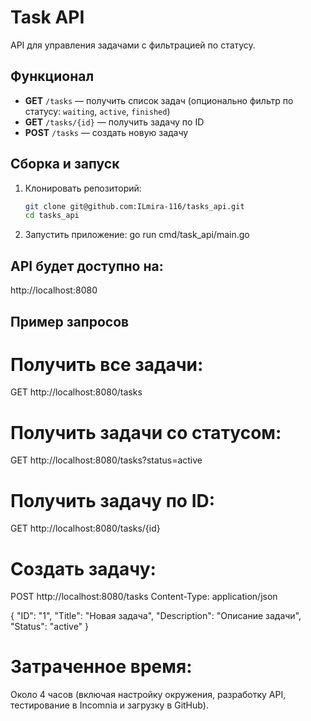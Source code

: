 # Task API

API для управления задачами с фильтрацией по статусу.

## Функционал

- **GET** `/tasks` — получить список задач (опционально фильтр по статусу: `waiting`, `active`, `finished`)
- **GET** `/tasks/{id}` — получить задачу по ID
- **POST** `/tasks` — создать новую задачу

## Сборка и запуск

1. Клонировать репозиторий:
   ```bash
   git clone git@github.com:ILmira-116/tasks_api.git
   cd tasks_api

2. Запустить приложение:
go run cmd/task_api/main.go  

## API будет доступно на:
http://localhost:8080

## Пример запросов
# Получить все задачи:
GET http://localhost:8080/tasks

# Получить задачи со статусом:
GET http://localhost:8080/tasks?status=active

# Получить задачу по ID:
GET http://localhost:8080/tasks/{id}

# Создать задачу:
POST http://localhost:8080/tasks
Content-Type: application/json

{
  "ID": "1",
  "Title": "Новая задача",
  "Description": "Описание задачи",
  "Status": "active"
}

# Затраченное время: 
Около 4 часов (включая настройку окружения, разработку API, тестирование в Incomnia и загрузку в GitHub).
